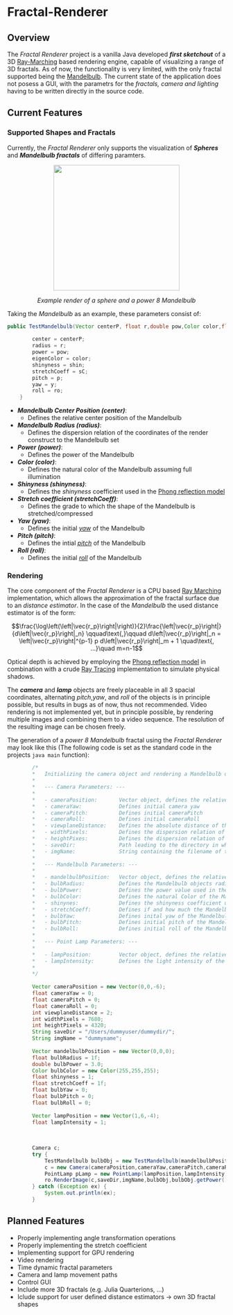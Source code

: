 # Fractal-Renderer
## Overview

The *Fractal Renderer* project is a vanilla Java developed ***first sketchout*** of a 3D [Ray-Marching](https://en.wikipedia.org/wiki/Ray_marching) based rendering engine, capable of visualizing a range of 3D fractals. As of now, the functionality is very limited, with the only fractal supported being the [Mandelbulb](https://en.wikipedia.org/wiki/Mandelbulb). The current state of the application does not posess a GUI, with the parametrs for the *fractals, camera and lighting* having to be written directly in the source code. 

## Current Features

### Supported Shapes and Fractals
Currently, the *Fractal Renderer* only supports the visualization of ***Spheres*** and ***Mandelbulb fractals*** of differing paramters. 

<p align="center">
  <img src="https://github.com/user-attachments/assets/fe45f9fa-307e-48ee-88be-f92a5486cdb6" height="290" />
</p>
<p align="center"><i>Example render of a sphere and a power 8 Mandelbulb</i></p>

Taking the *Mandelbulb* as an example, these parameters consist of:

```java
public TestMandelbulb(Vector centerP, float r,double pow,Color color,float shin,float sC,float y, float p, float ro) {
        
        center = centerP;
        radius = r;
        power = pow;
        eigenColor = color;
        shinyness = shin;
        stretchCoeff = sC;
        pitch = p;
        yaw = y;
        roll = ro;
    }
```
- ***Mandelbulb Center Position (center)***:
  - Defines the relative center position of the Mandelbulb
- ***Mandelbulb Radius (radius)***:
  - Defines the dispersion relation of the coordinates of the render construct to the Mandelbulb set
- ***Power (power)***:
  - Defines the power of the Mandelbulb
- ***Color (color)***:
  - Defines the natural color of the Mandelbulb assuming full illumination
- ***Shinyness (shinyness)***:
  - Defines the *shinyness* coefficient used in the [Phong reflection model](https://en.wikipedia.org/wiki/Phong_reflection_model)
- ***Stretch coefficient (stretchCoeff)***:
  - Defines the grade to which the shape of the Mandelbulb is stretched/compressed
- ***Yaw (yaw)***:
  - Defines the initial *[yaw](https://en.wikipedia.org/wiki/Degrees_of_freedom_(mechanics))* of the Mandelbulb
- ***Pitch (pitch)***:
  - Defines the intial *[pitch](https://en.wikipedia.org/wiki/Degrees_of_freedom_(mechanics))* of the Mandelbulb
- ***Roll (roll)***:
  - Defines the initial *[roll](https://en.wikipedia.org/wiki/Degrees_of_freedom_(mechanics))* of the Mandelbulb
 




### Rendering 
The core component of the *Fractal Renderer* is a CPU based [Ray Marching](https://en.wikipedia.org/wiki/Ray_marching) implementation, which allows the approximation of the fractal surface due to an *distance estimator*. In the case of the *Mandelbulb* the used distance estimator is of the form: 


$$\frac{\log\left(\left|\vec{r_p}\right|\right)}{2}\frac{\left|\vec{r_p}\right|}{d\left|\vec{r_p}\right|_n} \qquad\text{,}\qquad d\left|\vec{r_p}\right|_n = \left|\vec{r_p}\right|^{p-1} p d\left|\vec{r_p}\right|_m + 1 \quad\text{, ...}\quad m=n-1$$


Optical depth is achieved by employing the [Phong reflection model](https://en.wikipedia.org/wiki/Phong_reflection_model) in combination with a crude [Ray Tracing](https://en.wikipedia.org/wiki/Ray_tracing_(graphics)) implementation to simulate physical shadows.

The ***camera*** and ***lamp*** objects are freely placeable in all 3 spacial coordinates, alternating *pitch*,*yaw*, and *roll* of the objects is in principle possible, but results in bugs as of now, thus not recommended. Video rendering is not implemented yet, but in principle possible, by rendering multiple images and combining them to a video sequence. The resolution of the resulting image can be chosen freely.

The generation of a *power 8 Mandelbulb* fractal using the *Fractal Renderer* may look like this (The following code is set as the standard code in the projects ```java main``` function):

```java
        /*
        *   Initializing the camera object and rendering a Mandelbulb object illuminated by a PointLamp, Parameters used:
        *
        *   --- Camera Parameters: ---
        *
        *   - cameraPosition:       Vector object, defines the relative positon of the camera object in the 3D render construct
        *   - cameraYaw:            Defines initial camera yaw
        *   - cameraPitch:          Defines initial cameraPitch
        *   - cameraRoll:           Defines initial cameraRoll
        *   - viewplaneDistance:    Defines the absolute distance of the viewplane from the camera object
        *   - widthPixels:          Defines the dispersion relation of viewplane width to the pixel width of the resulting PNG
        *   - heightPixes:          Defines the dispersion relation of the viewplane to the pixel height of the resulting PNG
        *   - saveDir:              Path leading to the directory in which the resulting png is to be saved
        *   - imgName:              String containing the filename of the resulting PNG, important: .png is not necessary to be added!
        *
        *   --- Mandelbulb Parameters: ---
        *
        *   - mandelbulbPosition:   Vector object, defines the relative position of the Mandelbulb render object
        *   - bulbRadius:           Defines the Mandelbulb objects radius in construct coordinates
        *   - bulbPower:            Defines the power value used in the Mandelbulb set calculations
        *   - bulbColor:            Defines the natural Color of the Mandelbulb assuming full illumination
        *   - shinynes:             Defines the shinyness coefficient used in the Phong-Illumination Model
        *   - stretchCoeff:         Defines if and how much the Mandelbulbs interior shall be "stretched"
        *   - bulbYaw:              Defines inital yaw of the Mandelbulb
        *   - bulbPitch:            Defines initial pitch of the Mandelbulb
        *   - bulbRoll:             Defines initial roll of the Mandelbulb
        *
        *   --- Point Lamp Parameters: ---
        *
        *   - lampPosition:         Vector object, defines the relative position of the Point Lamp object
        *   - lampIntensity:        Defines the light intensity of the lamp object (0 = no illumination, 1 = maximum illumination)
        *
        */
        
        Vector cameraPosition = new Vector(0,0,-6);
        float cameraYaw = 0;
        float cameraPitch = 0;
        float cameraRoll = 0;
        int viewplaneDistance = 2;
        int widthPixels = 7680;
        int heightPixels = 4320;
        String saveDir = "/Users/dummyuser/dummydir/";
        String imgName = "dummyname";
        
        Vector mandelbulbPosition = new Vector(0,0,0);
        float bulbRadius = 1f;
        double bulbPower = 3.0;
        Color bulbColor = new Color(255,255,255);
        float shinyness = 1;
        float stretchCoeff = 1f;
        float bulbYaw = 0;
        float bulbPitch = 0;
        float bulbRoll = 0;
        
        Vector lampPosition = new Vector(1,6,-4);
        float lampIntensity = 1;
        
        
        
        Camera c;
        try {
            TestMandelbulb bulbObj = new TestMandelbulb(mandelbulbPosition,bulbRadius,bulbPower,bulbColor,shinyness,stretchCoeff,bulbYaw,bulbPitch,bulbRoll);
            c = new Camera(cameraPosition,cameraYaw,cameraPitch,cameraRoll,viewplaneDistance,widthPixels,heightPixels);
            PointLamp pLamp = new PointLamp(lampPosition,lampIntensity);
            ro.RenderImage(c,saveDir,imgName,bulbObj,bulbObj.getPower(),pLamp);
        } catch (Exception ex) {
            System.out.println(ex);
        }
```


## Planned Features

- Properly implementing angle transformation operations
- Properly implementing the stretch coefficient
- Implementing support for GPU rendering
- Video rendering
- Time dynamic fractal parameters
- Camera and lamp movement paths
- Control GUI
- Include more 3D fractals (e.g. Julia Quarterions, ...)
- Iclude support for user defined distance estimators -> own 3D fractal shapes

